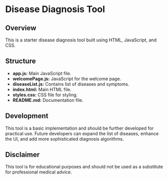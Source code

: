 # Disease Diagnosis Tool

## Overview
This is a starter disease diagnosis tool built using HTML, JavaScript, and CSS. 

## Structure
- **app.js:** Main JavaScript file.
- **welcomePage.js:** JavaScript for the welcome page.
- **diseaseList.js:** Contains list of diseases and symptoms.
- **index.html:** Main HTML file.
- **styles.css:** CSS file for styling.
- **README.md:** Documentation file.

## Development
This tool is a basic implementation and should be further developed for practical use. Future developers can expand the list of diseases, enhance the UI, and add more sophisticated diagnosis algorithms.

## Disclaimer
This tool is for educational purposes and should not be used as a substitute for professional medical advice.

